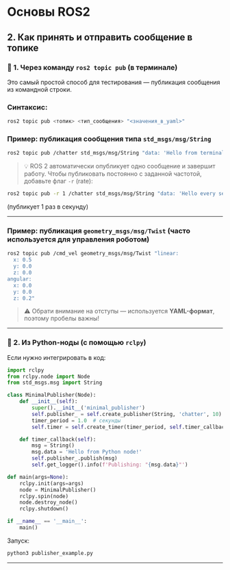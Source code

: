 # Основы ROS2


## 2. Как принять и отправить сообщение в топике

### 🔹 1. **Через команду `ros2 topic pub` (в терминале)**

Это самый простой способ для тестирования — публикация сообщения из командной строки.

### Синтаксис:
```bash
ros2 topic pub <топик> <тип_сообщения> "<значения_в_yaml>"
```

### Пример: публикация сообщения типа `std_msgs/msg/String`
```bash
ros2 topic pub /chatter std_msgs/msg/String "data: 'Hello from terminal!'"
```

> 💡 ROS 2 автоматически опубликует одно сообщение и завершит работу. Чтобы публиковать постоянно с заданной частотой, добавьте флаг `-r` (rate):

```bash
ros2 topic pub -r 1 /chatter std_msgs/msg/String "data: 'Hello every second!'"
```
(публикует 1 раз в секунду)

---

### Пример: публикация `geometry_msgs/msg/Twist` (часто используется для управления роботом)
```bash
ros2 topic pub /cmd_vel geometry_msgs/msg/Twist "linear:
  x: 0.5
  y: 0.0
  z: 0.0
angular:
  x: 0.0
  y: 0.0
  z: 0.2"
```

> ⚠️ Обрати внимание на отступы — используется **YAML-формат**, поэтому пробелы важны!

---

### 🔹 2. **Из Python-ноды (с помощью `rclpy`)**

Если нужно интегрировать в код:

```python
import rclpy
from rclpy.node import Node
from std_msgs.msg import String

class MinimalPublisher(Node):
    def __init__(self):
        super().__init__('minimal_publisher')
        self.publisher_ = self.create_publisher(String, 'chatter', 10)
        timer_period = 1.0  # секунды
        self.timer = self.create_timer(timer_period, self.timer_callback)

    def timer_callback(self):
        msg = String()
        msg.data = 'Hello from Python node!'
        self.publisher_.publish(msg)
        self.get_logger().info(f'Publishing: "{msg.data}"')

def main(args=None):
    rclpy.init(args=args)
    node = MinimalPublisher()
    rclpy.spin(node)
    node.destroy_node()
    rclpy.shutdown()

if __name__ == '__main__':
    main()
```

Запуск:
```bash
python3 publisher_example.py
```
---
